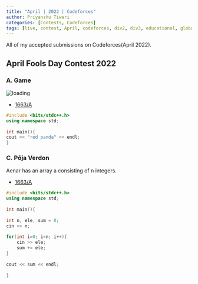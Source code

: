 ```yaml
---
title: "April | 2022 | Codeforces"
author: Priyanshu Tiwari
categories: [Contests, Codeforces]
tags: [live, contest, April, codeforces, div2, div3, educational, global, round]
---
```


All of my accepted submissions on Codeforces(April 2022).

## April Fools Day Contest 2022

### A. Game

![loading](https://espresso.codeforces.com/fbe5755ad6373642cf347efaf5896410a028f4fb.png)

* [1663/A](https://codeforces.com/contest/1663/problem/A)

```cpp
#include <bits/stdc++.h>
using namespace std;
 
int main(){
cout << "red panda" << endl;
}
```

### C. Pōja Verdon

Aenar has an array a consisting of n integers.

* [1663/A](https://codeforces.com/contest/1663/problem/C)

```cpp
#include <bits/stdc++.h>
using namespace std;
 
int main(){
 
int n, ele, sum = 0;
cin >> n;
 
for(int i=0; i<n; i++){
    cin >> ele;
    sum += ele;
}
 
cout << sum << endl;
 
}
```